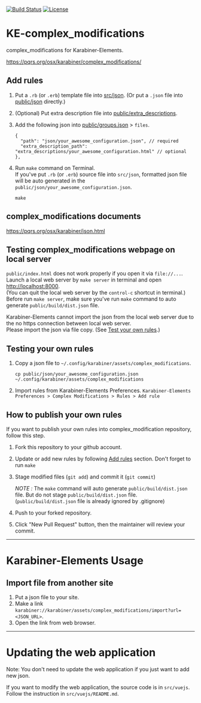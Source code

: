 [![Build Status](https://github.com/pqrs-org/KE-complex_modifications/workflows/KE-complex_modifications%20CI/badge.svg)](https://github.com/pqrs-org/KE-complex_modifications/actions)
[![License](https://img.shields.io/badge/license-Public%20Domain-blue.svg)](https://github.com/pqrs-org/KE-complex_modifications/blob/master/LICENSE.md)

# KE-complex_modifications

complex_modifications for Karabiner-Elements.

<https://pqrs.org/osx/karabiner/complex_modifications/>

## Add rules

1.  Put a `.rb` (or `.erb`) template file into [src/json](https://github.com/pqrs-org/KE-complex_modifications/tree/master/src/json). (Or put a `.json` file into [public/json](https://github.com/pqrs-org/KE-complex_modifications/tree/master/public/json) directly.)
2.  (Optional) Put extra description file into [public/extra_descriptions](https://github.com/pqrs-org/KE-complex_modifications/tree/master/public/extra_descriptions).
3.  Add the following json into [public/groups.json](https://github.com/pqrs-org/KE-complex_modifications/tree/master/public/groups.json) &gt; `files`.

    ```json5
    {
      "path": "json/your_awesome_configuration.json", // required
      "extra_description_path": "extra_descriptions/your_awesome_configuration.html" // optional
    },
    ```

4.  Run `make` command on Terminal. <br/> If you've put `.rb` (or `.erb`) source file into `src/json`, formatted json file will be auto generated in the `public/json/your_awesome_configuration.json`.

    ```shell
    make
    ```

## complex_modifications documents

<https://pqrs.org/osx/karabiner/json.html>

## Testing complex_modifications webpage on local server

`public/index.html` does not work properly if you open it via `file://...`.<br />
Launch a local web server by `make server` in terminal and open <http://localhost:8000>.<br />
(You can quit the local web server by the `control-c` shortcut in terminal.) <br/>
Before run `make server`, make sure you've run `make` command to auto generate `public/build/dist.json` file.

Karabiner-Elements cannot import the json from the local web server due to the no https connection between local web server.<br />
Please import the json via file copy. (See [Test your own rules](#Test-your-own-rules).)

## Testing your own rules

1.  Copy a json file to `~/.config/karabiner/assets/complex_modifications`.
    ```shell
    cp public/json/your_awesome_configuration.json ~/.config/karabiner/assets/complex_modifications
    ```
2.  Import rules from Karabiner-Elements Preferences.
    `Karabiner-Elements Preferences > Complex Modifications > Rules > Add rule`

## How to publish your own rules

If you want to publish your own rules into complex_modification repository, follow this step.

1. Fork this repository to your github account.
2. Update or add new rules by following [Add rules](#add-rules) section. Don't forget to run `make`
3. Stage modified files (`git add`) and commit it (`git commit`)

   _NOTE :_ The `make` command will auto generate `public/build/dist.json` file. But do not stage `public/build/dist.json` file. <br/>(`public/build/dist.json` file is already ignored by .gitignore)

4. Push to your forked repository.
5. Click "New Pull Request" button, then the maintainer will review your commit.

---

# Karabiner-Elements Usage

## Import file from another site

1.  Put a json file to your site.
2.  Make a link `karabiner://karabiner/assets/complex_modifications/import?url=<JSON_URL>`.
3.  Open the link from web browser.

---

# Updating the web application

Note: You don't need to update the web application if you just want to add new json.

If you want to modify the web application, the source code is in `src/vuejs`.
Follow the instruction in `src/vuejs/README.md`.
